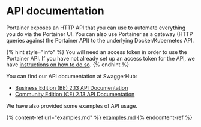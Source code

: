 # API documentation

Portainer exposes an HTTP API that you can use to automate everything you do via the Portainer UI. You can also use Portainer as a gateway (HTTP queries against the Portainer API) to the underlying Docker/Kubernetes API.

{% hint style="info" %}
You will need an access token in order to use the Portainer API. If you have not already set up an access token for the API, we have [instructions on how to do so](access.md).
{% endhint %}

You can find our API documentation at SwaggerHub:

* [Business Edition (BE) 2.13 API Documentation](https://app.swaggerhub.com/apis/portainer/portainer-ee/2.13.0)
* [Community Edition (CE) 2.13 API Documentation](https://app.swaggerhub.com/apis/portainer/portainer-ce/2.13.0)

We have also provided some examples of API usage.

{% content-ref url="examples.md" %}
[examples.md](examples.md)
{% endcontent-ref %}

